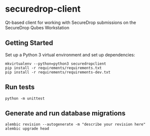 # securedrop-client

Qt-based client for working with SecureDrop submissions on the SecureDrop Qubes Workstation

## Getting Started

Set up a Python 3 virtual environment and set up dependencies:

```
mkvirtualenv --python=python3 securedropclient
pip install -r requirements/requirements.txt
pip install -r requirements/requirements-dev.txt
```

## Run tests

```
python -m unittest
```

## Generate and run database migrations

```
alembic revision --autogenerate -m "describe your revision here"
alembic upgrade head
```
